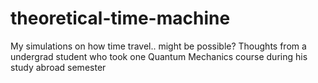 # theoretical-time-machine
My simulations on how time travel.. might be possible? Thoughts from a undergrad student who took one Quantum Mechanics course during his study abroad semester
